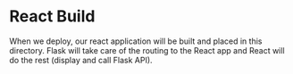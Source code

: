 # React Build

When we deploy, our react application will be built and placed in this directory. Flask will take care of the routing to the React app and React will do the rest (display and call Flask API).
